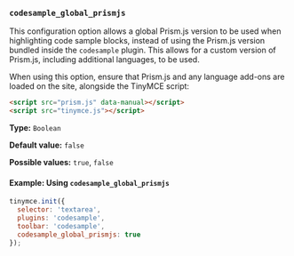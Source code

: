 ### `codesample_global_prismjs`



This configuration option allows a global Prism.js version to be used when highlighting code sample blocks, instead of using the Prism.js version bundled inside the `codesample` plugin. This allows for a custom version of Prism.js, including additional languages, to be used.

When using this option, ensure that Prism.js and any language add-ons are loaded on the site, alongside the TinyMCE script:

```html
<script src="prism.js" data-manual></script>
<script src="tinymce.js"></script>
```

**Type:** `Boolean`

**Default value:** `false`

**Possible values:** `true`, `false`

#### Example: Using `codesample_global_prismjs`

```js
tinymce.init({
  selector: 'textarea',
  plugins: 'codesample',
  toolbar: 'codesample',
  codesample_global_prismjs: true
});
```
